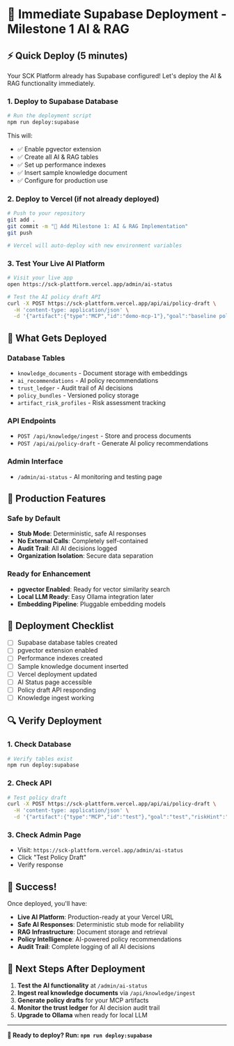# 🚀 Immediate Supabase Deployment - Milestone 1 AI & RAG

## ⚡ Quick Deploy (5 minutes)

Your SCK Platform already has Supabase configured! Let's deploy the AI & RAG functionality immediately.

### 1. **Deploy to Supabase Database**
```bash
# Run the deployment script
npm run deploy:supabase
```

This will:
- ✅ Enable pgvector extension
- ✅ Create all AI & RAG tables
- ✅ Set up performance indexes
- ✅ Insert sample knowledge document
- ✅ Configure for production use

### 2. **Deploy to Vercel (if not already deployed)**
```bash
# Push to your repository
git add .
git commit -m "🚀 Add Milestone 1: AI & RAG Implementation"
git push

# Vercel will auto-deploy with new environment variables
```

### 3. **Test Your Live AI Platform**
```bash
# Visit your live app
open https://sck-plattform.vercel.app/admin/ai-status

# Test the AI policy draft API
curl -X POST https://sck-plattform.vercel.app/api/ai/policy-draft \
  -H 'content-type: application/json' \
  -d '{"artifact":{"type":"MCP","id":"demo-mcp-1"},"goal":"baseline policy","riskHint":"medium"}'
```

## 🔧 What Gets Deployed

### Database Tables
- `knowledge_documents` - Document storage with embeddings
- `ai_recommendations` - AI policy recommendations
- `trust_ledger` - Audit trail of AI decisions
- `policy_bundles` - Versioned policy storage
- `artifact_risk_profiles` - Risk assessment tracking

### API Endpoints
- `POST /api/knowledge/ingest` - Store and process documents
- `POST /api/ai/policy-draft` - Generate AI policy recommendations

### Admin Interface
- `/admin/ai-status` - AI monitoring and testing page

## 🎯 Production Features

### Safe by Default
- **Stub Mode**: Deterministic, safe AI responses
- **No External Calls**: Completely self-contained
- **Audit Trail**: All AI decisions logged
- **Organization Isolation**: Secure data separation

### Ready for Enhancement
- **pgvector Enabled**: Ready for vector similarity search
- **Local LLM Ready**: Easy Ollama integration later
- **Embedding Pipeline**: Pluggable embedding models

## 🚨 Deployment Checklist

- [ ] Supabase database tables created
- [ ] pgvector extension enabled
- [ ] Performance indexes created
- [ ] Sample knowledge document inserted
- [ ] Vercel deployment updated
- [ ] AI Status page accessible
- [ ] Policy draft API responding
- [ ] Knowledge ingest working

## 🔍 Verify Deployment

### 1. Check Database
```bash
# Verify tables exist
npm run deploy:supabase
```

### 2. Check API
```bash
# Test policy draft
curl -X POST https://sck-plattform.vercel.app/api/ai/policy-draft \
  -H 'content-type: application/json' \
  -d '{"artifact":{"type":"MCP","id":"test"},"goal":"test","riskHint":"low"}'
```

### 3. Check Admin Page
- Visit: `https://sck-plattform.vercel.app/admin/ai-status`
- Click "Test Policy Draft"
- Verify response

## 🎉 Success!

Once deployed, you'll have:
- **Live AI Platform**: Production-ready at your Vercel URL
- **Safe AI Responses**: Deterministic stub mode for reliability
- **RAG Infrastructure**: Document storage and retrieval
- **Policy Intelligence**: AI-powered policy recommendations
- **Audit Trail**: Complete logging of all AI decisions

## 🚀 Next Steps After Deployment

1. **Test the AI functionality** at `/admin/ai-status`
2. **Ingest real knowledge documents** via `/api/knowledge/ingest`
3. **Generate policy drafts** for your MCP artifacts
4. **Monitor the trust ledger** for AI decision audit trail
5. **Upgrade to Ollama** when ready for local LLM

---

**🎯 Ready to deploy? Run: `npm run deploy:supabase`**
